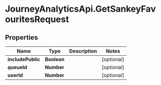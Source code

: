 # JourneyAnalyticsApi.GetSankeyFavouritesRequest

## Properties

Name | Type | Description | Notes
------------ | ------------- | ------------- | -------------
**includePublic** | **Boolean** |  | [optional] 
**queueId** | **Number** |  | [optional] 
**userId** | **Number** |  | [optional] 


